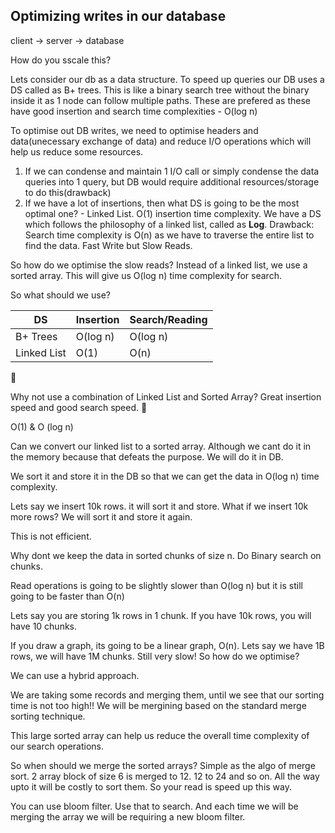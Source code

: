 ## Optimizing writes in our database

client -> server -> database

How do you sscale this?

Lets consider our db as a data structure. To speed up queries our DB uses a DS called as B+ trees. 
This is like a binary search tree without the binary inside it as 1 node can follow multiple paths. 
These are prefered as these have good insertion and search time complexities - O(log n)

To optimise out DB writes, we need to optimise headers and data(unecessary exchange of data) and reduce I/O operations which will help us reduce some resources.

1. If we can condense and maintain 1 I/O call or simply condense the data queries into 1 query, but DB would require additional resources/storage to do this(drawback)
2. If we have a lot of insertions, then what DS is going to be the most optimal one? - Linked List. O(1) insertion time complexity. We have a DS which follows the philosophy of a linked list, called as **Log**. Drawback: Search time complexity is O(n) as we have to traverse the entire list to find the data. Fast Write but Slow Reads. 

So how do we optimise the slow reads? Instead of a linked list, we use a sorted array. This will give us O(log n) time complexity for search.

So what should we use?

| DS | Insertion | Search/Reading |
|----|-----------|--------|
| B+ Trees | O(log n) | O(log n) |
| Linked List | O(1) | O(n) |

🤔

Why not use a combination of Linked List and Sorted Array?
Great insertion speed and good search speed. 🥳

O(1) & O (log n)

Can we convert our linked list to a sorted array. 
Although we cant do it in the memory because that defeats the purpose.
We will do it in DB. 

We sort it and store it in the DB so that we can get the data in O(log n) time complexity.

Lets say we insert 10k rows. it will sort it and store. 
What if we insert 10k more rows?
We will sort it and store it again.

This is not efficient.

Why dont we keep the data in sorted chunks of size n. 
Do Binary search on chunks. 

Read operations is going to be slightly slower than O(log n) but it is still going to be faster than O(n)

Lets say you are storing 1k rows in 1 chunk.
If you have 10k rows, you will have 10 chunks.

If you draw a graph, its going to be a linear graph, O(n). 
Lets say we have 1B rows, we will have 1M chunks. Still very slow!
So how do we optimise?

We can use a hybrid approach.

We are taking some records and merging them, until we see that our sorting time is not too high!!
We will be mergining based on the standard merge sorting technique. 

This large sorted array can help us reduce the overall time complexity of our search operations.

So when should we merge the sorted arrays?
Simple as the algo of merge sort. 2 array block of size 6 is merged to 12. 12 to 24 and so on. All the way upto it will be costly to sort them. 
So your read is speed up this way.

You can use bloom filter. Use that to search. And each time we will be merging the array we will be requiring a new bloom filter. 


